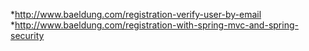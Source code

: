 *http://www.baeldung.com/registration-verify-user-by-email
*http://www.baeldung.com/registration-with-spring-mvc-and-spring-security